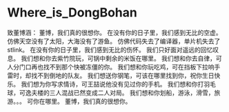 # Where_is_DongBohan
致董博涵： 
  董博，我们真的很想你。 
  在没有你的日子里，我们感到无比的空虚。 
  仿佛天空没有了太阳，大海没有了游鱼。 
  仿佛代码失去了编译器，单片机失去了stlink。 
  在没有你的日子里，我们感到无比的伤怀。 
  我们只好面对遥远的回忆叹息。 
  我们想和你去紫竹院玩，可锅中剩余的米饭在哪里。 
  我们想和你去自律，可人分门口再也找不到那个快被冻僵的你。 
  我们想和你玩吃鸡，可在挡板下拉响手雷时，却找不到倒地的队友。 
  我们想送你钢笔，可该在哪里找到你，祝你生日快乐。 
  我们想为你写求情诗，可王喆说他没有见过你的手机。 
  我们想和你打羽毛球，可逸夫楼的三人混战已然变成二人对局。 
  我们想和你划船，游泳，滑雪，旅游。。。
  可你在哪里。 
  董博，我们真的很想你。
